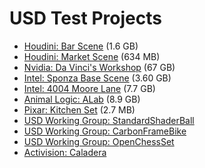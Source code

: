 # USD Test Projects

- [Houdini: Bar Scene](https://www.sidefx.com/contentlibrary/bar-scene/) (1.6 GB)
- [Houdini: Market Scene](https://www.sidefx.com/contentlibrary/bar-scene/) (634 MB)
- [Nvidia: Da Vinci's Workshop](https://docs.omniverse.nvidia.com/usd/latest/usd_content_samples/sample_content.html#da-vinci-s-workshop) (67 GB)
- [Intel: Sponza Base Scene](https://www.intel.com/content/www/us/en/developer/topic-technology/graphics-research/samples.html) (3.60 GB)
- [Intel: 4004 Moore Lane](https://dpel.aswf.io/4004-moore-lane/) (7.7 GB)
- [Animal Logic: ALab](https://dpel.aswf.io/alab/) (8.9 GB)
- [Pixar: Kitchen Set](https://dpel.aswf.io/alab/) (2.7 MB)
- [USD Working Group: StandardShaderBall](https://github.com/usd-wg/assets/tree/main/full_assets/StandardShaderBall)
- [USD Working Group: CarbonFrameBike](https://github.com/usd-wg/assets/tree/main/full_assets/CarbonFrameBike)
- [USD Working Group: OpenChessSet](https://github.com/usd-wg/assets/tree/main/full_assets/OpenChessSet)
- [Activision: Caladera](https://github.com/activision/caldera)